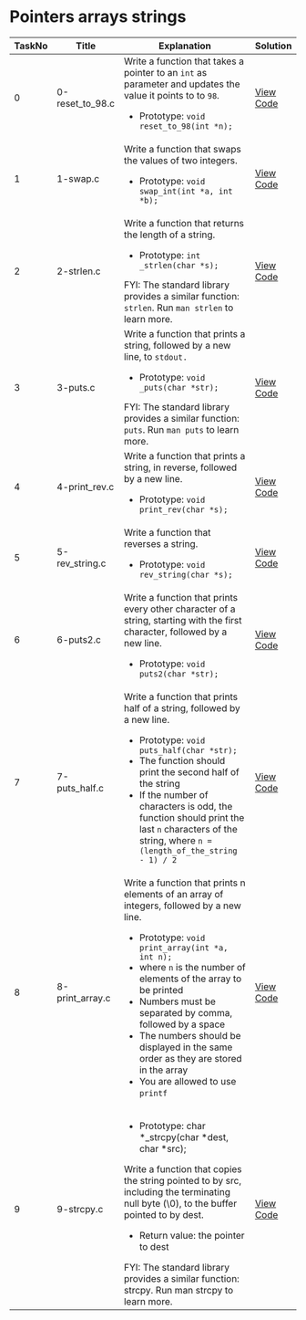 <h1> Pointers arrays strings </h1>

| TaskNo | Title | Explanation | Solution |
|--------|-------|-------|-------|
| 0 | 0-reset_to_98.c | Write a function that takes a pointer to an `int` as parameter and updates the value it points to to `98`. <ul><li> Prototype: `void reset_to_98(int *n);` </li></ul> | <a href = "https://github.com/Gtindi/alx-low_level_programming/blob/main/0x05-pointers_arrays_strings/0-reset_to_98.c"> View Code </a> |
| 1 | 1-swap.c | Write a function that swaps the values of two integers. <ul><li> Prototype: `void swap_int(int *a, int *b);` </li></ul> | <a href = "https://github.com/Gtindi/alx-low_level_programming/blob/main/0x05-pointers_arrays_strings/1-swap.c"> View Code </a> |
| 2 | 2-strlen.c | Write a function that returns the length of a string. <ul><li> Prototype: `int _strlen(char *s);` </li></ul> FYI: The standard library provides a similar function: `strlen`. Run `man strlen` to learn more. | <a href = "https://github.com/Gtindi/alx-low_level_programming/blob/main/0x05-pointers_arrays_strings/2-strlen.c"> View Code </a> |
| 3 | 3-puts.c | Write a function that prints a string, followed by a new line, to `stdout.` <ul><li> Prototype: `void _puts(char *str);` </li></ul> FYI: The standard library provides a similar function: `puts`. Run `man puts` to learn more. | <a href = "https://github.com/Gtindi/alx-low_level_programming/blob/main/0x05-pointers_arrays_strings/3-puts.c"> View Code </a> |
| 4 | 4-print_rev.c | Write a function that prints a string, in reverse, followed by a new line. <ul><li> Prototype: `void print_rev(char *s);` </li></ul> | <a href = "https://github.com/Gtindi/alx-low_level_programming/blob/main/0x05-pointers_arrays_strings/4-print_rev.c"> View Code </a> | 
| 5 | 5-rev_string.c | Write a function that reverses a string. <ul><li> Prototype: `void rev_string(char *s);` </li></ul> | <a href = "https://github.com/Gtindi/alx-low_level_programming/blob/main/0x05-pointers_arrays_strings/5-rev_string.c"> View Code </a> |
| 6 | 6-puts2.c | Write a function that prints every other character of a string, starting with the first character, followed by a new line. <ul><li> Prototype: `void puts2(char *str);` </li></ul> | <a href = "https://github.com/Gtindi/alx-low_level_programming/blob/main/0x05-pointers_arrays_strings/6-puts2.c"> View Code </a> |
| 7 | 7-puts_half.c | Write a function that prints half of a string, followed by a new line. <ul><li> Prototype: `void puts_half(char *str);` </li><li> The function should print the second half of the string </li><li> If the number of characters is odd, the function should print the last `n` characters of the string, where `n = (length_of_the_string - 1) / 2` </li></ul> | <a href = "https://github.com/Gtindi/alx-low_level_programming/blob/main/0x05-pointers_arrays_strings/7-puts_half.c"> View Code </a> |
| 8 | 8-print_array.c | Write a function that prints n elements of an array of integers, followed by a new line. <ul><li> Prototype: `void print_array(int *a, int n);` </li><li> where `n` is the number of elements of the array to be printed </li><li> Numbers must be separated by comma, followed by a space </li><li> The numbers should be displayed in the same order as they are stored in the array </li><li> You are allowed to use `printf` </li></ul> | <a href = "https://github.com/Gtindi/alx-low_level_programming/blob/main/0x05-pointers_arrays_strings/8-print_array.c"> View Code </a> |
| 9 | 9-strcpy.c | <ul><li> Prototype: char *_strcpy(char *dest, char *src);</li></ul> Write a function that copies the string pointed to by src, including the terminating null byte (\0), to the buffer pointed to by dest. <ul><li> Return value: the pointer to dest </li></ul> FYI: The standard library provides a similar function: strcpy. Run man strcpy to learn more.| <a href = "https://github.com/Gtindi/alx-low_level_programming/blob/main/0x05-pointers_arrays_strings/9-strcpy.c"> View Code </a> |